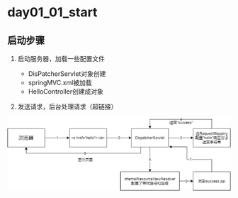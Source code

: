 # day01_01_start

## 启动步骤

1. 启动服务器，加载一些配置文件

    * DisPatcherServlet对象创建
    * springMVC.xml被加载
    * HelloController创建成对象
    
2. 发送请求，后台处理请求（超链接）
      
![img01.png](img01.png)


